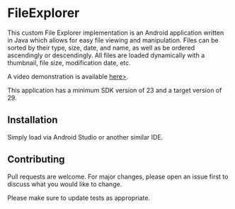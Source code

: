 # FileExplorer
This custom File Explorer implementation is an Android application written in Java which allows for easy file viewing and manipulation. Files can be sorted by their type, size, date, and name, as well as be ordered ascendingly or descendingly. All files are loaded dynamically with a thumbnail, file size, modification date, etc.

A video demonstration is available <a href="?">here></a>.

This application has a minimum SDK version of 23 and a target version of 29.

## Installation
Simply load via Android Studio or another similar IDE.

## Contributing
Pull requests are welcome. For major changes, please open an issue first to discuss what you would like to change.

Please make sure to update tests as appropriate.
